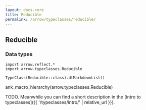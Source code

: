 ```yaml
---
layout: docs-core
title: Reducible
permalink: /arrow/typeclasses/reducible/
---
```


## Reducible




### Data types

```kotlin:ank:replace
import arrow.reflect.*
import arrow.typeclasses.Reducible

TypeClass(Reducible::class).dtMarkdownList()
```

ank_macro_hierarchy(arrow.typeclasses.Reducible)

TODO. Meanwhile you can find a short description in the [intro to typeclasses]({{ '/typeclasses/intro/' | relative_url }}).
